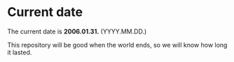 # Current date

The current date is **2006.01.31.** (YYYY.MM.DD.)

This repository will be good when the world ends, so we will know how long it lasted.